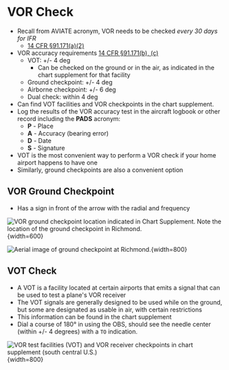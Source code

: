 # VOR Check

* Recall from AVIATE acronym, VOR needs to be checked *every 30 days for IFR*
  * [14 CFR &sect;91.171(a)(2)](https://www.ecfr.gov/current/title-14/chapter-I/subchapter-F/part-91/subpart-B/subject-group-ECFRef6e8c57f580cfd/section-91.171)
* VOR accuracy requirements [14 CFR &sect;91.171(b), (c)](https://www.ecfr.gov/current/title-14/chapter-I/subchapter-F/part-91/subpart-B/subject-group-ECFRef6e8c57f580cfd/section-91.171)
  * VOT: +/- 4 deg
    * Can be checked on the ground or in the air, as indicated in the chart supplement for that facility
  * Ground checkpoint: +/- 4 deg
  * Airborne checkpoint: +/- 6 deg
  * Dual check: within 4 deg
* Can find VOT facilities and VOR checkpoints in the chart supplement.
* Log the results of the VOR accuracy test in the aircraft logbook or other record including the **PADS** acronym:
  * **P** - Place
  * **A** - Accuracy (bearing error)
  * **D** - Date
  * **S** - Signature
* VOT is the most convenient way to perform a VOR check if your home airport happens to have one
* Similarly, ground checkpoints are also a convenient option

## VOR Ground Checkpoint

* Has a sign in front of the arrow with the radial and frequency

![VOR ground checkpoint location indicated in Chart Supplement. Note the location of the ground checkpoint in Richmond.](/img/chart-supplement-vor-ground-checkpoint-kric.jpg){width=600}

![Aerial image of ground checkpoint at Richmond.](/img/kric-vor-ground-checkpoint.jpg){width=800}

## VOT Check

* A VOT is a facility located at certain airports that emits a signal that can be used to test a plane's VOR receiver
* The VOT signals are generally designed to be used while on the ground, but some are designated as usable in air, with certain restrictions
* This information can be found in the chart supplement
* Dial a course of 180&#176; in using the OBS, should see the needle center (within +/- 4 degrees) with a `TO` indication.

![VOR test facilities (VOT) and VOR receiver checkpoints in chart supplement (south central U.S.)](/img/chart-supplement-vot-vor-check.png){width=800}
